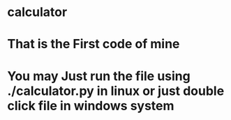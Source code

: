 # calculator
# That is the First code of mine
# You may Just run the file using ./calculator.py in linux or just double click file in windows system 
